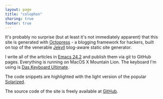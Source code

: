 ```yaml
---
layout: page
title: "colophon"
sharing: true
footer: true
---
```


It's probably no surprise (but at least it's not immediately apparent) that
this site is generated with [Octopress](http://octopress.org) - a
blogging framework for hackers, built on top of the venerable [Jekyll](http://jekyllrb.com/)
blog-aware static site generator.

I write all of the articles in [Emacs 24.2](http://emacsformacosx.com/) and publish them via git to
GitHub pages. Everything is running on MacOS X Mountain Lion. The keyboard I'm
using is [Das Keyboard Ultimate](http://daskeyboard.com).

The code snippets are highlighted with the light version of the
popular [Solarized](http://ethanschoonover.com/solarized).

The source code of the site is freely available at [GitHub](https://github.com/bbatsov/bbatsov.github.com).
